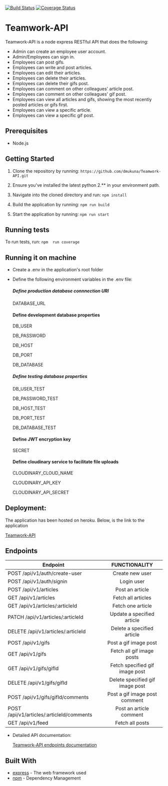 [![Build Status](https://travis-ci.org/dmukuna/Teamwork-API.svg?branch=develop)](https://travis-ci.org/dmukuna/Teamwork-API)
[![Coverage Status](https://coveralls.io/repos/github/dmukuna/Teamwork-API/badge.svg)](https://coveralls.io/github/dmukuna/Teamwork-API)
# Teamwork-API

Teamwork-API is a node express RESTful API that does the following:
- Admin can create an employee user account.
- Admin/Employees can sign in.
- Employees can post gifs.
- Employees can write and post articles.
- Employees can edit their articles.
- Employees can delete their articles.
- Employees can delete their gifs post.
- Employees can comment on other colleagues' article post.
- Employees can comment on other colleagues' gif post.
- Employees can view all articles and gifs, showing the most recently posted articles or gifs first.
- Employees can view a specific article.
- Employees can view a specific gif post.

## Prerequisites

-  Node.js

## Getting Started

1) Clone the repository by running: `https://github.com/dmukuna/Teamwork-API.git`

2) Ensure you've installed the latest python 2.** in your environment path.

3) Navigate into the cloned directory and run: `npm install`

4) Build the application by running: `npm run build`

5) Start the application by running: `npm run start`

## Running tests

To run tests, run: `npm  run coverage`

## Running it on machine
- Create a .env in the application's root folder
- Define the following environment variables in the .env file: 

  ##### Define production database connnection URI

    DATABASE_URL

  #### Define development database properties

    DB_USER

    DB_PASSWORD

    DB_HOST

    DB_PORT

    DB_DATABASE

  ##### Define testing database properties

    DB_USER_TEST

    DB_PASSWORD_TEST

    DB_HOST_TEST

    DB_PORT_TEST

    DB_DATABASE_TEST

  #### Define JWT encryption key

    SECRET

  #### Define cloudinary service to facilitate file uploads

    CLOUDINARY_CLOUD_NAME

    CLOUDINARY_API_KEY

    CLOUDINARY_API_SECRET

## Deployment:

The application has been hosted on heroku. Below, is the link to the application

[Teamwork-API](https://teamwork-api2.herokuapp.com/)

## Endpoints

| Endpoint                                   | FUNCTIONALITY                         |
| ----------------------------------------   |:-------------------------------------:|
| POST /api/v1/auth/create-user              | Create new user                       |
| POST  /api/v1/auth/signin                  | Login user                            |
| POST  /api/v1/articles                     | Post an article                       |
| GET  /api/v1/articles                      | Fetch all articles                    |
| GET  /api/v1/articles/:articleId           | Fetch one article                     |
| PATCH  /api/v1/articles/:articleId         | Update a specified article            |
| DELETE  /api/v1/articles/:articleId        | Delete a specified article            |
| POST  /api/v1/gifs                         | Post a gif image post                 |
| GET  /api/v1/gifs                          | Fetch all gif image posts             |
| GET  /api/v1/gifs/gifId                    | Fetch specified gif image post        |
| DELETE  /api/v1/gifs/gifId                 | Delete specified gif image post       |
| POST  /api/v1/gifs/gifId/comments          | Post a gif image post comment         |
| POST  /api/v1/articles/:articleId/comments | Post an article comment               |
| GET  /api/v1/feed                          | Fetch all posts                       |

- Detailed API documentation: 

  [Teamwork-API endpoints documentation](https://documenter.getpostman.com/view/4671192/SW7dUm1E)

## Built With
* [express](https://expressjs.com/) -  The web framework used
* [npm](https://www.npmjs.com/) -  Dependency Management